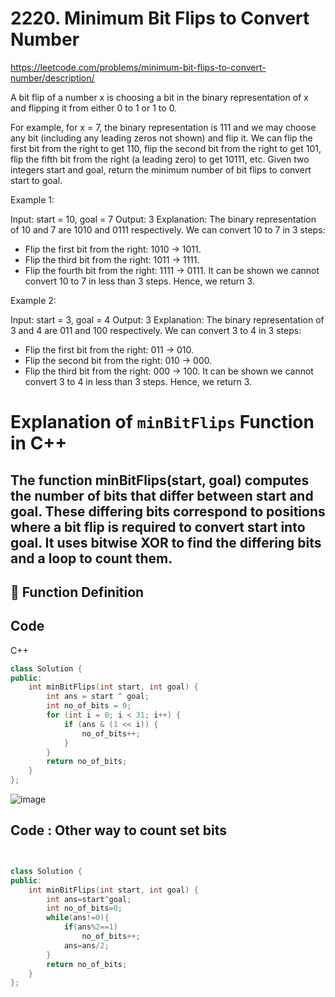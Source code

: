 # 2220. Minimum Bit Flips to Convert Number
https://leetcode.com/problems/minimum-bit-flips-to-convert-number/description/

A bit flip of a number x is choosing a bit in the binary representation of x and flipping it from either 0 to 1 or 1 to 0.

For example, for x = 7, the binary representation is 111 and we may choose any bit (including any leading zeros not shown) and flip it. We can flip the first bit from the right to get 110, flip the second bit from the right to get 101, flip the fifth bit from the right (a leading zero) to get 10111, etc.
Given two integers start and goal, return the minimum number of bit flips to convert start to goal.

 

Example 1:

Input: start = 10, goal = 7
Output: 3
Explanation: The binary representation of 10 and 7 are 1010 and 0111 respectively. We can convert 10 to 7 in 3 steps:
- Flip the first bit from the right: 1010 -> 1011.
- Flip the third bit from the right: 1011 -> 1111.
- Flip the fourth bit from the right: 1111 -> 0111.
It can be shown we cannot convert 10 to 7 in less than 3 steps. Hence, we return 3.

Example 2:

Input: start = 3, goal = 4
Output: 3
Explanation: The binary representation of 3 and 4 are 011 and 100 respectively. We can convert 3 to 4 in 3 steps:
- Flip the first bit from the right: 011 -> 010.
- Flip the second bit from the right: 010 -> 000.
- Flip the third bit from the right: 000 -> 100.
It can be shown we cannot convert 3 to 4 in less than 3 steps. Hence, we return 3.

# Explanation of `minBitFlips` Function in C++

The function minBitFlips(start, goal) computes the number of bits that differ between start and goal. These differing bits correspond to positions where a bit flip is required to convert start into goal. It uses bitwise XOR to find the differing bits and a loop to count them.
---

## 📌 Function Definition

## Code

C++
```cpp
class Solution {
public:
    int minBitFlips(int start, int goal) {
        int ans = start ^ goal;
        int no_of_bits = 0;
        for (int i = 0; i < 31; i++) {
            if (ans & (1 << i)) {
                no_of_bits++;
            }
        }
        return no_of_bits;
    }
};
```
![image](https://github.com/user-attachments/assets/96e1005a-a570-434d-bb5e-77a59f876d18)


## Code : Other way to count set bits

```cpp


class Solution {
public:
    int minBitFlips(int start, int goal) {
        int ans=start^goal;
        int no_of_bits=0;
        while(ans!=0){
            if(ans%2==1)
                no_of_bits++;
            ans=ans/2;
        }
        return no_of_bits;
    }
};
```
